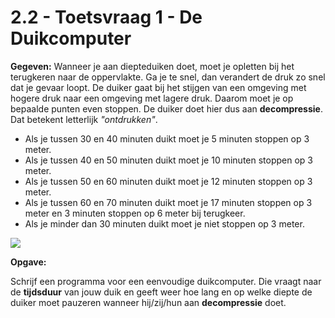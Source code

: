 # 2.2 - Toetsvraag 1 - De Duikcomputer

**Gegeven:** 
Wanneer je aan diepteduiken doet, moet je opletten bij het terugkeren naar de oppervlakte. Ga je te snel, dan verandert de druk zo snel dat je gevaar loopt. De duiker gaat bij het stijgen van een omgeving met hogere druk naar een omgeving met lagere druk. Daarom moet je op bepaalde punten even stoppen. De duiker doet hier dus aan **decompressie**. Dat betekent letterlijk *"ontdrukken"*. 

*	Als je tussen 30 en 40 minuten duikt  moet je 5 minuten stoppen op 3 meter.
*	Als je tussen 40 en 50 minuten duikt  moet je 10 minuten stoppen op 3 meter.
*	Als je tussen 50 en 60 minuten duikt  moet je 12 minuten stoppen op 3 meter.
*	Als je tussen 60 en 70 minuten duikt  moet je 17 minuten stoppen op 3 meter en 3 minuten stoppen op 6 meter bij terugkeer.
*	Als je minder dan 30 minuten duikt  moet je niet stoppen op 3 meter.

<img src="https://upload.wikimedia.org/wikipedia/commons/f/f8/Trevor_Jackson_returns_from_SS_Kyogle.jpg"/>

**Opgave:** 

Schrijf een programma voor een eenvoudige duikcomputer. Die vraagt naar de **tijdsduur** van jouw duik en geeft weer hoe lang en op welke diepte de duiker moet pauzeren wanneer hij/zij/hun aan **decompressie** doet. 